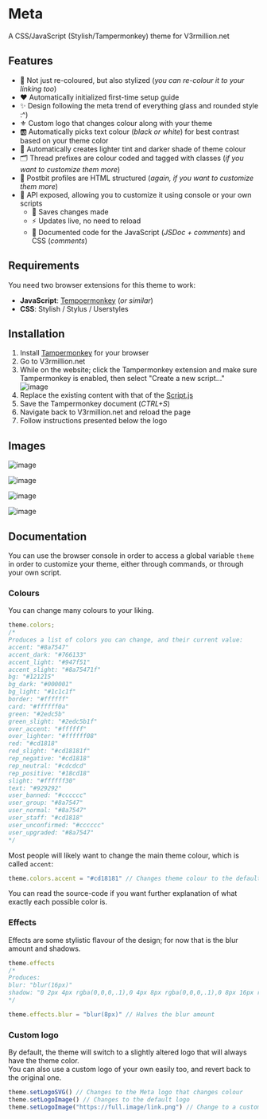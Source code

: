# Meta
A CSS/JavaScript (Stylish/Tampermonkey) theme for V3rmillion.net

## Features
* 🎨 Not just re-coloured, but also stylized (*you can re-colour it to your linking too*)
* ❤ Automatically initialized first-time setup guide
* ✨ Design following the meta trend of everything glass and rounded style :^)
* ⚜ Custom logo that changes colour along with your theme
* 🆎 Automatically picks text colour (*black or white*) for best contrast based on your theme color
* 🔅 Automatically creates lighter tint and darker shade of theme colour
* 🗂 Thread prefixes are colour coded and tagged with classes (*if you want to customize them more*)
* 👤 Postbit profiles are HTML structured (*again, if you want to customize them more*)
* 🧰 API exposed, allowing you to customize it using console or your own scripts
  * 💾 Saves changes made
  * ⚡ Updates live, no need to reload
  * 🧾 Documented code for the JavaScript (*JSDoc + comments*) and CSS (*comments*)

## Requirements
You need two browser extensions for this theme to work:
* **JavaScript**: [Tempoermonkey](https://www.tampermonkey.net/) (*or similar*)
* **CSS**: Stylish / Stylus / Userstyles

## Installation
1. Install [Tampermonkey](https://www.tampermonkey.net/) for your browser
1. Go to V3rmillion.net
1. While on the website; click the Tampermonkey extension and make sure Tampermonkey is enabled, then select "Create a new script..."  
![image](https://user-images.githubusercontent.com/40437596/183116232-7f70741f-fd53-40fd-a417-0f1d7e3c2a6d.png)
1. Replace the existing content with that of the [Script.js](./Script.js)
1. Save the Tampermonkey document (*CTRL+S*)
1. Navigate back to V3rmillion.net and reload the page
1. Follow instructions presented below the logo

## Images
![image](https://user-images.githubusercontent.com/40437596/183118576-d0ac5681-a492-4196-9506-7785e8cc39ea.png)  

![image](https://user-images.githubusercontent.com/40437596/183118653-19c8f7ef-baec-4cfe-adc1-46ab3a17c06f.png)  

![image](https://user-images.githubusercontent.com/40437596/183118715-286f7e7a-7571-42d8-883e-59585d2ca48c.png)  

![image](https://user-images.githubusercontent.com/40437596/183119797-4d450591-274b-45b7-aed6-f7531d41535e.png)

## Documentation
You can use the browser console in order to access a global variable `theme` in order to customize your theme, either through commands, or through your own script.

### Colours
You can change many colours to your liking.
```js
theme.colors;
/*
Produces a list of colors you can change, and their current value:
accent: "#8a7547"
accent_dark: "#766133"
accent_light: "#947f51"
accent_slight: "#8a75471f"
bg: "#121215"
bg_dark: "#000001"
bg_light: "#1c1c1f"
border: "#ffffff"
card: "#ffffff0a"
green: "#2edc5b"
green_slight: "#2edc5b1f"
over_accent: "#ffffff"
over_lighter: "#ffffff08"
red: "#cd1818"
red_slight: "#cd18181f"
rep_negative: "#cd1818"
rep_neutral: "#cdcdcd"
rep_positive: "#18cd18"
slight: "#ffffff30"
text: "#929292"
user_banned: "#cccccc"
user_group: "#8a7547"
user_normal: "#8a7547"
user_staff: "#cd1818"
user_unconfirmed: "#cccccc"
user_upgraded: "#8a7547"
*/
```

Most people will likely want to change the main theme colour, which is called `accent`:
```js
theme.colors.accent = "#cd18181" // Changes theme colour to the default V3rmillion red
```

You can read the source-code if you want further explanation of what exactly each possible color is.

### Effects
Effects are some stylistic flavour of the design; for now that is the blur amount and shadows.
```js
theme.effects
/*
Produces:
blur: "blur(16px)"
shadow: "0 2px 4px rgba(0,0,0,.1),0 4px 8px rgba(0,0,0,.1),0 8px 16px rgba(0,0,0,.1)"
*/

theme.effects.blur = "blur(8px)" // Halves the blur amount
```

### Custom logo
By default, the theme will switch to a slightly altered logo that will always have the theme color.  
You can also use a custom logo of your own easily too, and revert back to the original one.
```js
theme.setLogoSVG() // Changes to the Meta logo that changes colour
theme.setLogoImage() // Changes to the default logo
theme.setLogoImage("https://full.image/link.png") // Change to a custom logo
```
